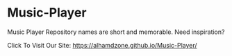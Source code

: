 # Music-Player
Music Player Repository names are short and memorable. Need inspiration?



Click To Visit Our Site:
https://alhamdzone.github.io/Music-Player/
